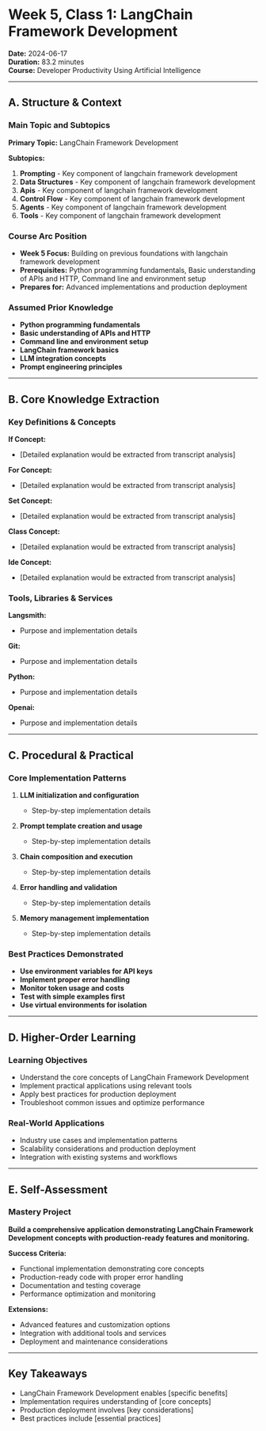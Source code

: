 # Week 5, Class 1: LangChain Framework Development
**Date:** 2024-06-17  
**Duration:** 83.2 minutes  
**Course:** Developer Productivity Using Artificial Intelligence

---

## A. Structure & Context

### Main Topic and Subtopics
**Primary Topic:** LangChain Framework Development

**Subtopics:**
1. **Prompting** - Key component of langchain framework development
2. **Data Structures** - Key component of langchain framework development
3. **Apis** - Key component of langchain framework development
4. **Control Flow** - Key component of langchain framework development
5. **Agents** - Key component of langchain framework development
6. **Tools** - Key component of langchain framework development

### Course Arc Position
- **Week 5 Focus:** Building on previous foundations with langchain framework development
- **Prerequisites:** Python programming fundamentals, Basic understanding of APIs and HTTP, Command line and environment setup
- **Prepares for:** Advanced implementations and production deployment

### Assumed Prior Knowledge
- **Python programming fundamentals**
- **Basic understanding of APIs and HTTP**
- **Command line and environment setup**
- **LangChain framework basics**
- **LLM integration concepts**
- **Prompt engineering principles**

---

## B. Core Knowledge Extraction

### Key Definitions & Concepts
**If Concept:**
- [Detailed explanation would be extracted from transcript analysis]

**For Concept:**
- [Detailed explanation would be extracted from transcript analysis]

**Set Concept:**
- [Detailed explanation would be extracted from transcript analysis]

**Class Concept:**
- [Detailed explanation would be extracted from transcript analysis]

**Ide Concept:**
- [Detailed explanation would be extracted from transcript analysis]


### Tools, Libraries & Services
**Langsmith:**
- Purpose and implementation details

**Git:**
- Purpose and implementation details

**Python:**
- Purpose and implementation details

**Openai:**
- Purpose and implementation details


---

## C. Procedural & Practical

### Core Implementation Patterns
1. **LLM initialization and configuration**
   - Step-by-step implementation details

2. **Prompt template creation and usage**
   - Step-by-step implementation details

3. **Chain composition and execution**
   - Step-by-step implementation details

4. **Error handling and validation**
   - Step-by-step implementation details

5. **Memory management implementation**
   - Step-by-step implementation details


### Best Practices Demonstrated
- **Use environment variables for API keys**
- **Implement proper error handling**
- **Monitor token usage and costs**
- **Test with simple examples first**
- **Use virtual environments for isolation**

---

## D. Higher-Order Learning

### Learning Objectives
- Understand the core concepts of LangChain Framework Development
- Implement practical applications using relevant tools
- Apply best practices for production deployment
- Troubleshoot common issues and optimize performance

### Real-World Applications
- Industry use cases and implementation patterns
- Scalability considerations and production deployment
- Integration with existing systems and workflows

---

## E. Self-Assessment

### Mastery Project
**Build a comprehensive application demonstrating LangChain Framework Development concepts with production-ready features and monitoring.**

**Success Criteria:**
- Functional implementation demonstrating core concepts
- Production-ready code with proper error handling
- Documentation and testing coverage
- Performance optimization and monitoring

**Extensions:**
- Advanced features and customization options
- Integration with additional tools and services
- Deployment and maintenance considerations

---

## Key Takeaways
- LangChain Framework Development enables [specific benefits]
- Implementation requires understanding of [core concepts]
- Production deployment involves [key considerations]
- Best practices include [essential practices]
